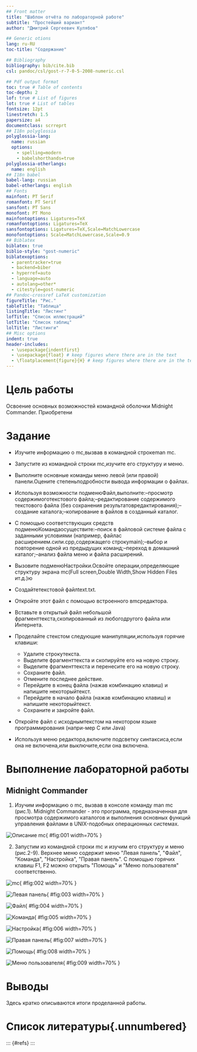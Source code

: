 ```yaml
---
## Front matter
title: "Шаблон отчёта по лабораторной работе"
subtitle: "Простейший вариант"
author: "Дмитрий Сергеевич Кулябов"

## Generic otions
lang: ru-RU
toc-title: "Содержание"

## Bibliography
bibliography: bib/cite.bib
csl: pandoc/csl/gost-r-7-0-5-2008-numeric.csl

## Pdf output format
toc: true # Table of contents
toc-depth: 2
lof: true # List of figures
lot: true # List of tables
fontsize: 12pt
linestretch: 1.5
papersize: a4
documentclass: scrreprt
## I18n polyglossia
polyglossia-lang:
  name: russian
  options:
	- spelling=modern
	- babelshorthands=true
polyglossia-otherlangs:
  name: english
## I18n babel
babel-lang: russian
babel-otherlangs: english
## Fonts
mainfont: PT Serif
romanfont: PT Serif
sansfont: PT Sans
monofont: PT Mono
mainfontoptions: Ligatures=TeX
romanfontoptions: Ligatures=TeX
sansfontoptions: Ligatures=TeX,Scale=MatchLowercase
monofontoptions: Scale=MatchLowercase,Scale=0.9
## Biblatex
biblatex: true
biblio-style: "gost-numeric"
biblatexoptions:
  - parentracker=true
  - backend=biber
  - hyperref=auto
  - language=auto
  - autolang=other*
  - citestyle=gost-numeric
## Pandoc-crossref LaTeX customization
figureTitle: "Рис."
tableTitle: "Таблица"
listingTitle: "Листинг"
lofTitle: "Список иллюстраций"
lotTitle: "Список таблиц"
lolTitle: "Листинги"
## Misc options
indent: true
header-includes:
  - \usepackage{indentfirst}
  - \usepackage{float} # keep figures where there are in the text
  - \floatplacement{figure}{H} # keep figures where there are in the text
---
```


# Цель работы

Освоение основных возможностей командной оболочки Midnight Commander. Приобретени

# Задание

- Изучите информацию о mc,вызвав в командной строкеman mc.
- Запустите из командной строки mc,изучите его структуру и меню.
- Выполните основные команды меню левой (или правой) панели.Оцените степеньподробности вывода информации о файлах.
- Используя возможности подменюФайл,выполните:–просмотр содержимоготекстового файла;–редактирование содержимого текстового файла (без сохранения результатовредактирования);–создание каталога;–копирование в файлов в созданный каталог.
- С помощью соответствующих средств подменюКомандаосуществите:–поиск в файловой системе файла с заданными условиями (например, файлас расширением.cили.cpp,содержащего строкуmain);–выбор и повторение одной из предыдущих команд;–переход в домашний каталог;–анализ файла меню и файла расширений.
- Вызовите подменюНастройки.Освойте операции,определяющие структуру экрана mc(Full screen,Double Width,Show Hidden Files ит.д.)ю

- Создайтетекстовой файлtext.txt.
- Откройте этот файл с помощью встроенного вmcредактора.
- Вставьте в открытый файл небольшой фрагменттекста,скопированный из любогодругого файла или Интернета.
- Проделайте стекстом следующие манипуляции,используя горячие клавиши:
  -  Удалите строкутекста.
  -  Выделите фрагменттекста и скопируйте его на новую строку.
  - Выделите фрагменттекста и перенесите его на новую строку.
  - Сохраните файл.
  - Отмените последнее действие.
  - Перейдите в конец файла (нажав комбинацию клавиш) и напишите некоторыйтекст.
  - Перейдите в начало файла (нажав комбинацию клавиш) и напишите некоторыйтекст.
  - Сохраните и закройте файл.
- Откройте файл с исходнымтекстом на некотором языке программирования (напри-мер C или Java) 
- Используя меню редактора,включите подсветку синтаксиса,если она не включена,или выключите,если она включена.


# Выполнение лабораторной работы

## Midnight Commander

1. Изучим информацию о mc, вызвав в консоле команду man mc (рис.1). Midnight Commander - это программа, предназначенная для просмотра содержимого каталогов и выполнения основных функций управления файлами в UNIX-подобных операционных системах. 

![Описание mc](image/1.png){ #fig:001 width=70% }

2. Запустим из командной строки mc и изучим его структуру и меню (рис.2-9). Верхнее меню содержит меню "Левая панель", "Файл", "Команда", "Настройка", "Правая панель". С помощью горячих клавиш F1, F2 можно открыть "Помощь" и "Меню пользователя" соответственно.

![mc](image/2.png){ #fig:002 width=70% }

![Левая панель](image/3.png){ #fig:003 width=70% }

![Файл](image/4.png){ #fig:004 width=70% }

![Команда](image/5.png){ #fig:005 width=70% }

![Настройка](image/6.png){ #fig:006 width=70% }

![Правая панель](image/7.png){ #fig:007 width=70% }

![Помощь](image/9.png){ #fig:008 width=70% }

![Меню пользователя](image/8.png){ #fig:009 width=70% }

# Выводы

Здесь кратко описываются итоги проделанной работы.

# Список литературы{.unnumbered}

::: {#refs}
:::
